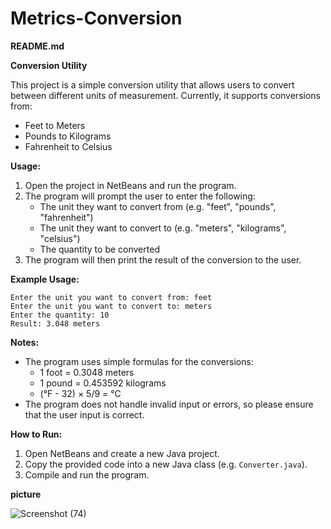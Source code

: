 # Metrics-Conversion

**README.md**

**Conversion Utility**

This project is a simple conversion utility that allows users to convert between different units of measurement. Currently, it supports conversions from:

* Feet to Meters
* Pounds to Kilograms
* Fahrenheit to Celsius

**Usage:**

1. Open the project in NetBeans and run the program.
2. The program will prompt the user to enter the following:
	* The unit they want to convert from (e.g. "feet", "pounds", "fahrenheit")
	* The unit they want to convert to (e.g. "meters", "kilograms", "celsius")
	* The quantity to be converted
3. The program will then print the result of the conversion to the user.

**Example Usage:**

```
Enter the unit you want to convert from: feet
Enter the unit you want to convert to: meters
Enter the quantity: 10
Result: 3.048 meters
```

**Notes:**

* The program uses simple formulas for the conversions:
	+ 1 foot = 0.3048 meters
	+ 1 pound = 0.453592 kilograms
	+ (°F - 32) × 5/9 = °C
* The program does not handle invalid input or errors, so please ensure that the user input is correct.

**How to Run:**

1. Open NetBeans and create a new Java project.
2. Copy the provided code into a new Java class (e.g. `Converter.java`).
3. Compile and run the program.

**picture**

![Screenshot (74)](https://github.com/user-attachments/assets/e16d2ace-392b-44f0-8ad6-e2c3d689dc04)
